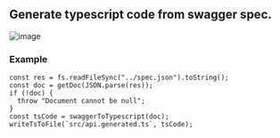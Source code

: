 ## Generate typescript code from swagger spec.
![image](https://user-images.githubusercontent.com/10614750/230363977-89f3c28b-d8b8-4628-be68-f006762b1ebc.png)


### Example
```
const res = fs.readFileSync("../spec.json").toString();
const doc = getDoc(JSON.parse(res));
if (!doc) {
  throw "Document cannot be null";
}
const tsCode = swaggerToTypescript(doc);
writeTsToFile(`src/api.generated.ts`, tsCode);
```
